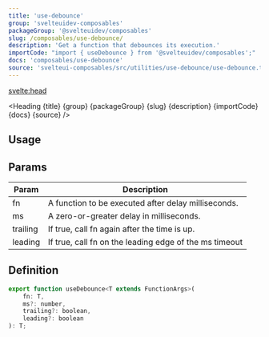 ```yaml
---
title: 'use-debounce'
group: 'svelteuidev-composables'
packageGroup: '@svelteuidev/composables'
slug: /composables/use-debounce/
description: 'Get a function that debounces its execution.'
importCode: "import { useDebounce } from '@svelteuidev/composables';"
docs: 'composables/use-debounce'
source: 'svelteui-composables/src/utilities/use-debounce/use-debounce.ts'
---
```


<script lang='ts'>
    import { Demo, ComposableDemos } from '@svelteuidev/demos';
	import { Heading } from "$lib/components";
    import { base } from '$app/paths';
</script>

<svelte:head>
  <title>{title} - SvelteUI</title>
</svelte:head>

<Heading {title} {group} {packageGroup} {slug} {description} {importCode} {docs} {source} />

## Usage

<Demo demo={ComposableDemos.useDebounceDemo.usage} />

## Params

| Param    | Description                                            |
| -------- | ------------------------------------------------------ |
| fn       | A function to be executed after delay milliseconds.    |
| ms       | A zero-or-greater delay in milliseconds.               |
| trailing | If true, call fn again after the time is up.           |
| leading  | If true, call fn on the leading edge of the ms timeout |

## Definition

```js
export function useDebounce<T extends FunctionArgs>(
	fn: T,
	ms?: number,
	trailing?: boolean,
	leading?: boolean
): T;
```
